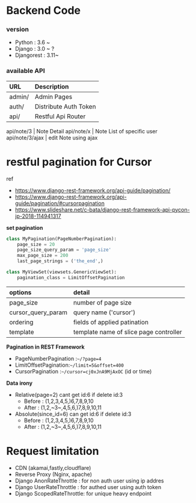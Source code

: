 # Backend Code

### version
- Python : 3.6 ~
- Django : 3.0 ~ ?
- Djangorest : 3.11~

### available API

URL    | Description
:------|:-
admin/ | Admin Pages
auth/  | Distribute Auth Token
api/   | Restful Api Router

api/note/3 | Note Detail
api/note/x | Note List of specific user
api/note/3/ajax | edit Note using ajax

# restful pagination for Cursor
ref
- https://www.django-rest-framework.org/api-guide/pagination/
- https://www.django-rest-framework.org/api-guide/pagination/#cursorpagination
- https://www.slideshare.net/c-bata/django-rest-framework-api-pycon-jp-2018-114941317

__set pagination__

```python
class MyPagination(PageNumberPagination):
    page_size = 20
    page_size_query_param = 'page_size'
    max_page_size = 200
    last_page_strings = ('the_end',)

class MyViewSet(viewsets.GenericViewSet):
    pagination_class = LimitOffsetPagination
```
options|detail  
:-|:-  
page_size |number of page size  
cursor_query_param | query name ('cursor')  
ordering | fields of applied patination  
template | template name of slice page controller  

__Pagination in REST Framework__
- PageNumberPagination :`~/?page=4`
- LimitOffsetPagination:`~/limit=5&offset=400`
- CursorPagination     :`~/cursor=cj0xJnA9MjAxOC` (id or time)

__Data irony__
- Relative(page=2)  cant get id:6 if delete id:3
    - Before : (1,2,3,4,5,)6,7,8,9,10
    - After : (1,2,~3~,4,5,6,)7,8,9,10,11
- Absolute(since_id=6) can get id:6 if delete id:3
    - Before : (1,2,3,4,5,)6,7,8,9,10
    - After  : (1,2,~3~,4,5,6,)7,8,9,10,11

# Request limitation
- CDN (akamai,fastly,cloudflare)
- Reverse Proxy (Nginx, apache)
- Django AnonRateThrottle  : for non auth user using ip addres
- Django UserRateThrottle  : for authed user   using auth token
- Django ScopedRateThrottle: for unique heavy endpoint

